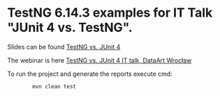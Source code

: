 # TestNG 6.14.3 examples for IT Talk "JUnit 4 vs. TestNG".

Slides can be found [TestNG vs. JUnit 4](https://www.slideshare.net/oleynikandrey/testng-vs-junit)

The webinar is here [TestNG vs. JUnit 4 IT talk, DataArt Wrocław](https://youtu.be/3C-Nu5mkyOQ?t=3189)

To run the project and generate the reports execute cmd:

            mvn clean test
